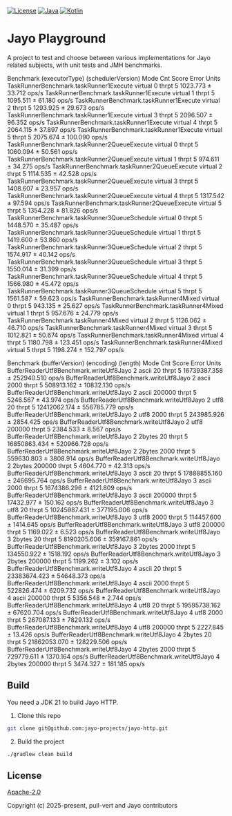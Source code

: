 [![License](https://img.shields.io/badge/license-Apache%20License%202.0-blue.svg?logo=apache&style=flat-square)](https://www.apache.org/licenses/LICENSE-2.0)
[![Java](https://img.shields.io/badge/Java-21-ED8B00?logo=openjdk&logoColor=white&style=flat-square)](https://www.java.com/en/download/help/whatis_java.html)
[![Kotlin](https://img.shields.io/badge/kotlin-2.1.0-blue.svg?logo=kotlin&style=flat-square)](http://kotlinlang.org)

# Jayo Playground

A project to test and choose between various implementations for Jayo related subjects, with unit tests and JMH
benchmarks.

Benchmark                                     (executorType)  (schedulerVersion)   Mode  Cnt     Score     Error  Units
TaskRunnerBenchmark.taskRunner1Execute               virtual                   0  thrpt    5  1023.773 ±  33.712  ops/s
TaskRunnerBenchmark.taskRunner1Execute               virtual                   1  thrpt    5  1095.511 ±  61.180  ops/s
TaskRunnerBenchmark.taskRunner1Execute               virtual                   2  thrpt    5  1293.925 ±  29.673  ops/s
TaskRunnerBenchmark.taskRunner1Execute               virtual                   3  thrpt    5  2096.507 ±  96.352  ops/s
TaskRunnerBenchmark.taskRunner1Execute               virtual                   4  thrpt    5  2064.115 ±  37.897  ops/s
TaskRunnerBenchmark.taskRunner1Execute               virtual                   5  thrpt    5  2075.674 ± 100.090  ops/s
TaskRunnerBenchmark.taskRunner2QueueExecute          virtual                   0  thrpt    5  1060.094 ±  50.561  ops/s
TaskRunnerBenchmark.taskRunner2QueueExecute          virtual                   1  thrpt    5   974.611 ±  34.275  ops/s
TaskRunnerBenchmark.taskRunner2QueueExecute          virtual                   2  thrpt    5  1114.535 ±  42.528  ops/s
TaskRunnerBenchmark.taskRunner2QueueExecute          virtual                   3  thrpt    5  1408.607 ±  23.957  ops/s
TaskRunnerBenchmark.taskRunner2QueueExecute          virtual                   4  thrpt    5  1317.542 ±  97.594  ops/s
TaskRunnerBenchmark.taskRunner2QueueExecute          virtual                   5  thrpt    5  1354.228 ±  81.826  ops/s
TaskRunnerBenchmark.taskRunner3QueueSchedule         virtual                   0  thrpt    5  1448.570 ±  35.487  ops/s
TaskRunnerBenchmark.taskRunner3QueueSchedule         virtual                   1  thrpt    5  1419.600 ±  53.860  ops/s
TaskRunnerBenchmark.taskRunner3QueueSchedule         virtual                   2  thrpt    5  1574.917 ±  40.142  ops/s
TaskRunnerBenchmark.taskRunner3QueueSchedule         virtual                   3  thrpt    5  1550.014 ±  31.399  ops/s
TaskRunnerBenchmark.taskRunner3QueueSchedule         virtual                   4  thrpt    5  1566.980 ±  45.472  ops/s
TaskRunnerBenchmark.taskRunner3QueueSchedule         virtual                   5  thrpt    5  1561.587 ±  59.623  ops/s
TaskRunnerBenchmark.taskRunner4Mixed                 virtual                   0  thrpt    5   943.135 ±  25.627  ops/s
TaskRunnerBenchmark.taskRunner4Mixed                 virtual                   1  thrpt    5   957.676 ±  24.779  ops/s
TaskRunnerBenchmark.taskRunner4Mixed                 virtual                   2  thrpt    5  1126.062 ±  46.710  ops/s
TaskRunnerBenchmark.taskRunner4Mixed                 virtual                   3  thrpt    5  1012.821 ±  50.674  ops/s
TaskRunnerBenchmark.taskRunner4Mixed                 virtual                   4  thrpt    5  1180.798 ± 123.451  ops/s
TaskRunnerBenchmark.taskRunner4Mixed                 virtual                   5  thrpt    5  1198.274 ± 152.797  ops/s

Benchmark                                (bufferVersion)  (encoding)  (length)   Mode  Cnt         Score        Error  Units
BufferReaderUtf8Benchmark.writeUtf8Jayo                2       ascii        20  thrpt    5  16739387.358 ± 252940.510  ops/s
BufferReaderUtf8Benchmark.writeUtf8Jayo                2       ascii      2000  thrpt    5    508913.162 ±  10832.130  ops/s
BufferReaderUtf8Benchmark.writeUtf8Jayo                2       ascii    200000  thrpt    5      5246.567 ±     43.974  ops/s
BufferReaderUtf8Benchmark.writeUtf8Jayo                2        utf8        20  thrpt    5  12412062.174 ± 556785.779  ops/s
BufferReaderUtf8Benchmark.writeUtf8Jayo                2        utf8      2000  thrpt    5    243985.926 ±   2854.425  ops/s
BufferReaderUtf8Benchmark.writeUtf8Jayo                2        utf8    200000  thrpt    5      2384.533 ±      8.567  ops/s
BufferReaderUtf8Benchmark.writeUtf8Jayo                2      2bytes        20  thrpt    5  16850863.434 ± 520966.728  ops/s
BufferReaderUtf8Benchmark.writeUtf8Jayo                2      2bytes      2000  thrpt    5    559630.803 ±   3808.914  ops/s
BufferReaderUtf8Benchmark.writeUtf8Jayo                2      2bytes    200000  thrpt    5      4604.770 ±     42.313  ops/s
BufferReaderUtf8Benchmark.writeUtf8Jayo                3       ascii        20  thrpt    5  17888855.160 ± 246695.764  ops/s
BufferReaderUtf8Benchmark.writeUtf8Jayo                3       ascii      2000  thrpt    5   1674386.296 ±   4121.809  ops/s
BufferReaderUtf8Benchmark.writeUtf8Jayo                3       ascii    200000  thrpt    5     17432.977 ±    150.162  ops/s
BufferReaderUtf8Benchmark.writeUtf8Jayo                3        utf8        20  thrpt    5  10245987.431 ± 377195.006  ops/s
BufferReaderUtf8Benchmark.writeUtf8Jayo                3        utf8      2000  thrpt    5    114457.600 ±   1414.645  ops/s
BufferReaderUtf8Benchmark.writeUtf8Jayo                3        utf8    200000  thrpt    5      1169.022 ±      6.523  ops/s
BufferReaderUtf8Benchmark.writeUtf8Jayo                3      2bytes        20  thrpt    5   8190205.606 ± 359167.861  ops/s
BufferReaderUtf8Benchmark.writeUtf8Jayo                3      2bytes      2000  thrpt    5    134550.922 ±   1518.192  ops/s
BufferReaderUtf8Benchmark.writeUtf8Jayo                3      2bytes    200000  thrpt    5      1199.262 ±      3.102  ops/s
BufferReaderUtf8Benchmark.writeUtf8Jayo                4       ascii        20  thrpt    5  23383674.423 ±  54648.373  ops/s
BufferReaderUtf8Benchmark.writeUtf8Jayo                4       ascii      2000  thrpt    5    522826.474 ±   6209.732  ops/s
BufferReaderUtf8Benchmark.writeUtf8Jayo                4       ascii    200000  thrpt    5      5356.548 ±      2.744  ops/s
BufferReaderUtf8Benchmark.writeUtf8Jayo                4        utf8        20  thrpt    5  19595738.162 ±  67620.704  ops/s
BufferReaderUtf8Benchmark.writeUtf8Jayo                4        utf8      2000  thrpt    5    267087.133 ±   7829.132  ops/s
BufferReaderUtf8Benchmark.writeUtf8Jayo                4        utf8    200000  thrpt    5      2227.845 ±     13.426  ops/s
BufferReaderUtf8Benchmark.writeUtf8Jayo                4      2bytes        20  thrpt    5  21862053.070 ± 128229.506  ops/s
BufferReaderUtf8Benchmark.writeUtf8Jayo                4      2bytes      2000  thrpt    5    729779.611 ±   1370.164  ops/s
BufferReaderUtf8Benchmark.writeUtf8Jayo                4      2bytes    200000  thrpt    5      3474.327 ±    181.185  ops/s

## Build

You need a JDK 21 to build Jayo HTTP.

1. Clone this repo

```bash
git clone git@github.com:jayo-projects/jayo-http.git
```

2. Build the project

```bash
./gradlew clean build
```

## License

[Apache-2.0](https://opensource.org/license/apache-2-0)

Copyright (c) 2025-present, pull-vert and Jayo contributors